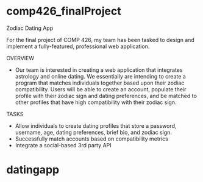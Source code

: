 # comp426_finalProject
Zodiac Dating App

For the final project of COMP 426, my team has been tasked to design and implement a fully-featured, professional web application. 

OVERVIEW

- Our team is interested in creating a web application that integrates astrology and online dating. We essentially are intending to create a program that matches individuals together based upon their zodiac compatibility. Users will be able to create an account, populate their profile with their zodiac sign and dating preferences, and be matched to other profiles that have high compatibility with their zodiac sign. 

TASKS

- Allow individuals to create dating profiles that store a password, username, age, dating preferences, brief bio, and zodiac sign.
- Successfully match accounts based on compatibility metrics
- Integrate a social-based 3rd party API
# datingapp
